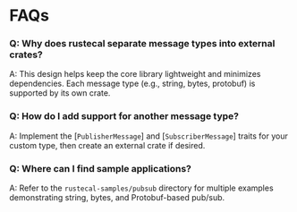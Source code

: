 # FAQs

### Q: Why does rustecal separate message types into external crates?
A: This design helps keep the core library lightweight and minimizes dependencies. Each message type (e.g., string, bytes, protobuf) is supported by its own crate.

### Q: How do I add support for another message type?
A: Implement the [`PublisherMessage`] and [`SubscriberMessage`] traits for your custom type, then create an external crate if desired.

### Q: Where can I find sample applications?
A: Refer to the `rustecal-samples/pubsub` directory for multiple examples demonstrating string, bytes, and Protobuf-based pub/sub.
